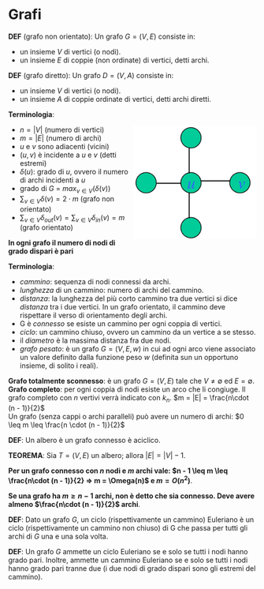 # Grafi

**DEF** (grafo non orientato):
Un grafo $G = (V, E)$ consiste in:

- un insieme $V$ di vertici (o nodi).
- un insieme $E$ di coppie (non ordinate) di vertici, detti archi.

**DEF** (grafo diretto):
Un grafo $D = (V, A)$ consiste in:

- un insieme $V$ di vertici (o nodi).
- un insieme $A$ di coppie ordinate di vertici, detti archi diretti.

**Terminologia**:

<img style="float: right;" width="250" src="img/graph.png">

- $n = |V|$ (numero di vertici)
- $m = |E|$ (numero di archi)
- $u$ e $v$ sono adiacenti (vicini)
- $(u, v)$ è incidente a $u$ e $v$ (detti estremi)
- $\delta(u)$: grado di $u$, ovvero il numero di archi incidenti a $u$
- grado di $G$ = $max_{v\in V}(\delta(v))$
- $\sum_{v\in V}\delta(v) = 2\cdot m$ (grafo non orientato)
- $\sum_{v\in V}\delta_{out}(v) = \sum_{v\in V}\delta_{in}(v) = m$ (grafo orientato)

**In ogni grafo il numero di nodi di grado dispari è pari**

**Terminologia**:

- *cammino*: sequenza di nodi connessi da archi.
- *lunghezza* di un cammino: numero di archi del cammino.
- *distanza*: la lunghezza del più corto cammino tra due vertici si dice *distanza* tra i due vertici.
In un grafo orientato, il cammino deve rispettare il verso di orientamento degli archi.
- G è *connesso* se esiste un cammino per ogni coppia di vertici.
- *ciclo*: un cammino chiuso, ovvero un cammino da un vertice a se stesso.
- il *diametro* è la massima distanza fra due nodi. 
- *grafo pesato*: è un grafo $G = (V, E, w)$ in cui ad ogni arco viene associato un valore definito dalla funzione peso $w$ (definita sun un opportuno insieme, di solito i reali).

**Grafo totalmente sconnesso**: è un grafo $G = (V, E)$ tale che $V \neq \emptyset$ ed $E = \emptyset$.  
**Grafo completo**: per ogni coppia di nodi esiste un arco che li congiuge. Il grafo completo con $n$ vertivi verrà indicato con $k_{n}$. $m = |E| = \frac{n\cdot (n - 1)}{2}$  
Un grafo (senza cappi o archi paralleli) può avere un numero di archi: $0 \leq m \leq \frac{n \cdot (n - 1)}{2}$

**DEF**: Un albero è un grafo connesso è aciclico.

**TEOREMA**: Sia $T = (V, E)$ un albero; allora $|E| = |V| - 1$.

**Per un grafo connesso con $n$ nodi e $m$ archi vale: $n - 1 \leq m \leq \frac{n\cdot (n - 1)}{2} => m = \Omega(n)$ e $m = O(n^2)$**.

**Se una grafo ha $m \geq n - 1$ archi, non è detto che sia connesso. Deve avere almeno $\frac{n\cdot (n - 1)}{2}$ archi**.

**DEF**: Dato un grafo $G$, un ciclo (rispettivamente un cammino) Euleriano è un ciclo (rispettivamente un cammino non chiuso) di G che passa per tutti gli archi di $G$ una e una sola
volta.

**DEF**: Un grafo $G$ ammette un ciclo Euleriano se e solo se tutti i nodi hanno grado pari. Inoltre, ammette un cammino Euleriano se e solo se tutti i nodi hanno grado pari tranne due
(i due nodi di grado dispari sono gli estremi del cammino).



















